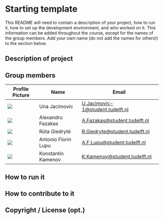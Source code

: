 # Starting template

This README will need to contain a description of your project, how to run it, how to set up the development environment, and who worked on it.
This information can be added throughout the course, except for the names of the group members.
Add your own name (do not add the names for others!) to the section below.

## Description of project

## Group members

| Profile Picture | Name | Email |
|---|---|---|
| ![](https://gitlab.ewi.tudelft.nl/uploads/-/system/user/avatar/6158/avatar.png?width=400) | Una Jacimovic | U.Jacimovic-1@student.tudelft.nl |
| ![](https://gitlab.ewi.tudelft.nl/uploads/-/system/user/avatar/6190/avatar.png?width=96) | Alexandru Fazakas | A.Fazakas@student.tudelft.nl |
| ![](https://gitlab.ewi.tudelft.nl/uploads/-/system/user/avatar/6114/avatar.png?width=400) | Rūta Giedrytė | R.Giedryte@student.tudelft.nl |
| ![](https://gitlab.ewi.tudelft.nl/uploads/-/system/user/avatar/6201/avatar.png?width=400) | Antonio Florin Lupu | A.F.Lupu@student.tudelft.nl |
| ![](https://gitlab.ewi.tudelft.nl/uploads/-/system/user/avatar/6149/avatar.png?width=400) | Konstantin Kamenov | K.Kamenov@student.tudelft.nl |


<!-- Instructions (remove once assignment has been completed -->
<!-- - Add (only!) your own name to the table above (use Markdown formatting) -->
<!-- - Mention your *student* email address -->
<!-- - Preferably add a recognizable photo, otherwise add your GitLab photo -->
<!-- - (please make sure the photos have the same size) --> 

## How to run it

## How to contribute to it

## Copyright / License (opt.)

